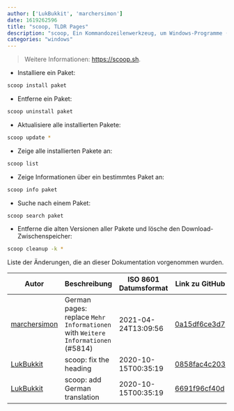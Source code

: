 ```yaml
---
author: ['LukBukkit', 'marchersimon']
date: 1619262596
title: "scoop, TLDR Pages"
description: "scoop, Ein Kommandozeilenwerkzeug, um Windows-Programme (hier bezeichnet als Pakete) zu installieren."
categories: "windows"
---
```

> Weitere Informationen: <https://scoop.sh>.

- Installiere ein Paket:

```bash
scoop install paket
```

- Entferne ein Paket:

```bash
scoop uninstall paket
```

- Aktualisiere alle installierten Pakete:

```bash
scoop update *
```

- Zeige alle installierten Pakete an:

```bash
scoop list
```

- Zeige Informationen über ein bestimmtes Paket an:

```bash
scoop info paket
```

- Suche nach einem Paket:

```bash
scoop search paket
```

- Entferne die alten Versionen aller Pakete und lösche den Download-Zwischenspeicher:

```bash
scoop cleanup -k *
```
Liste der Änderungen, die an dieser Dokumentation vorgenommen wurden.


Autor | Beschreibung | ISO 8601 Datumsformat | Link zu GitHub
------|-----|-----|-----
[marchersimon](mailto:50295997+marchersimon@users.noreply.github.com) | German pages: replace `Mehr Informationen` with `Weitere Informationen` (#5814) | 2021-04-24T13:09:56 | [0a15df6ce3d7](https://github.com/tldr-pages/tldr/commit/0a15df6ce3d790b71b8fa4ae2e8befe0ed0806c7)
[LukBukkit](mailto:luk.bukkit@gmail.com) | scoop: fix the heading | 2020-10-15T00:35:19 | [0858fac4c203](https://github.com/tldr-pages/tldr/commit/0858fac4c203dacfe117f4fec92b5157f3cec39e)
[LukBukkit](mailto:luk.bukkit@gmail.com) | scoop: add German translation | 2020-10-15T00:35:19 | [6691f96cf40d](https://github.com/tldr-pages/tldr/commit/6691f96cf40df8e8ac2b424eb24f265b3bc2fbd7)

